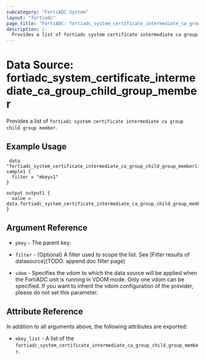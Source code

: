```yaml
---
subcategory: "FortiADC System"
layout: "fortiadc"
page_title: "FortiADC: fortiadc_system_certificate_intermediate_ca_group_child_group_member"
description: |-
  Provides a list of fortiadc system certificate intermediate ca group child group member
---
```


# Data Source: fortiadc_system_certificate_intermediate_ca_group_child_group_member
Provides a list of `fortiadc system certificate intermediate ca group child group member`.

## Example Usage

```hcl
 data "fortiadc_system_certificate_intermediate_ca_group_child_group_memberlist" sample1 {
  filter = "mkey=1"
}

output output1 {
  value = data.fortiadc_system_certificate_intermediate_ca_group_child_group_memberlist.sample1.mkey_list
}
```

## Argument Reference

* `pkey` - The parent key.
* `filter` - (Optional) A filter used to scope the list. See [Filter results of datasource](TODO: append doc filter page)

* `vdom` - Specifies the vdom to which the data source will be applied when the FortiADC unit is running in VDOM mode. Only one vdom can be specified. If you want to inherit the vdom configuration of the provider, please do not set this parameter.

## Attribute Reference

In addition to all arguments above, the following attributes are exported:

* `mkey_list` -  A list of the `fortiadc_system_certificate_intermediate_ca_group_child_group_member`.
